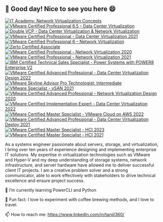## 👋 Good day! Nice to see you here 😄
<!--START_SECTION:badges-->
[![IT Academy: Network Virtualization Concepts](https://images.credly.com/size/110x110/images/930cc3e4-8a2e-41ae-84b8-40fcf471f786/image.png)](http://www.credly.com/badges/0127fb43-98b9-4bb1-94f1-2014240ca414 "IT Academy: Network Virtualization Concepts")
[![VMware Certified Professional 6.5 – Data Center Virtualization](https://images.credly.com/size/110x110/images/a3d00169-b217-463b-a82f-d4ccb0716268/vmware_Cert_P_DCV6.5.png)](http://www.credly.com/badges/2aaf3d93-28dc-46a3-b7db-b7e8625ecac5 "VMware Certified Professional 6.5 – Data Center Virtualization")
[![Double VCP - Data Center Virtualization & Network Virtualization](https://images.credly.com/size/110x110/images/a1508378-d359-4d23-8636-9bd1708b8795/image.png)](http://www.credly.com/badges/941b7ae0-ee56-4e12-82bc-33ed61b28849 "Double VCP - Data Center Virtualization & Network Virtualization")
[![VMware Certified Professional - Data Center Virtualization 2021](https://images.credly.com/size/110x110/images/d17db04c-7c17-4bb6-ac91-e287dfb3340c/VMware_Cert_P_DCV.png)](http://www.credly.com/badges/05308ea8-8750-4c88-809a-27834190891e "VMware Certified Professional - Data Center Virtualization 2021")
[![VMware Certified Professional 6 – Network Virtualization](https://images.credly.com/size/110x110/images/dc89c0cb-3605-4e49-92f6-fd8c349a35eb/vmware_Cert_P_NV6.png)](http://www.credly.com/badges/3e31d216-0b20-4c62-9718-8e87ddbc73d9 "VMware Certified Professional 6 – Network Virtualization")
[![Zerto Certified Associate](https://images.credly.com/size/110x110/images/b497d307-a9ce-4221-8cc0-39bb23b823e0/image.png)](http://www.credly.com/badges/0e014d65-bbe0-4230-b306-b03077e3ff48 "Zerto Certified Associate")
[![VMware Certified Professional - Network Virtualization 2020](https://images.credly.com/size/110x110/images/5f8005e3-33ca-42de-9e28-e1376a026c06/Vmware_Cert_Prof_NV20.png)](http://www.credly.com/badges/e252fb8d-2263-4580-8f59-8b6ad2d1e810 "VMware Certified Professional - Network Virtualization 2020")
[![VMware Certified Professional - Network Virtualization 2021](https://images.credly.com/size/110x110/images/dad0ad6d-cbb9-4498-99fd-cddb3dc2ee6c/VMware_Cert_P_NV.png)](http://www.credly.com/badges/2e1a6db3-4ad7-4c9a-aadd-f533b3f2e7bb "VMware Certified Professional - Network Virtualization 2021")
[![IBM Certified Technical Sales Specialist - Power Systems with POWER8 Enterprise V2](https://images.credly.com/size/110x110/images/ae2a8ab8-2bb3-4179-a251-b04b26b52e94/Power_Systems_with_POWER8_Enterprise_V2.png)](http://www.credly.com/badges/a5e1deab-9dea-4400-9069-b33687695d50 "IBM Certified Technical Sales Specialist - Power Systems with POWER8 Enterprise V2")
[![VMware Certified Advanced Professional - Data Center Virtualization Design 2022](https://images.credly.com/size/110x110/images/846f8bc7-f9dd-4df1-be14-46919b5c24fc/image.png)](http://www.credly.com/badges/e96bf8d6-9590-43d2-994a-a37014efcd23 "VMware Certified Advanced Professional - Data Center Virtualization Design 2022")
[![VMware Skyline Advisor Pro Technologist: Intermediate](https://images.credly.com/size/110x110/images/97ec6ce0-a4ff-45da-9a63-1c74702a7553/image.png)](http://www.credly.com/badges/0cf44025-cd9d-4f91-be0b-0bfda4560d91 "VMware Skyline Advisor Pro Technologist: Intermediate")
[![VMware Specialist - vSAN 2021](https://images.credly.com/size/110x110/images/9cc9639d-953b-46a1-9a9e-cadae45d3a1f/VMWare_Sp_vSAN.png)](http://www.credly.com/badges/e816040d-b2d5-4aa1-ab32-bb711ac1f7e6 "VMware Specialist - vSAN 2021")
[![VMware Certified Advanced Professional - Network Virtualization Design 2020](https://images.credly.com/size/110x110/images/e20ccdf9-2ac1-464b-b994-ee2c74029fbc/vmware_Cert_AP_NVDes20.png)](http://www.credly.com/badges/2a45cc02-8632-4cc6-bdaa-f68613ac93e0 "VMware Certified Advanced Professional - Network Virtualization Design 2020")
[![VMware Certified Implementation Expert - Data Center Virtualization 2022](https://images.credly.com/size/110x110/images/a8187184-27a6-4fd7-b024-3051bb723a43/VCIX-DCV_2022_600x600.png)](http://www.credly.com/badges/c05132c2-104e-4002-9cc8-71d51bfbc509 "VMware Certified Implementation Expert - Data Center Virtualization 2022")
[![VMware Certified Master Specialist - VMware Cloud on AWS 2022](https://images.credly.com/size/110x110/images/24c8c8bc-b699-4284-983e-bbcf0e4729cc/image.png)](http://www.credly.com/badges/3ea3b2c5-ddf5-4fa9-9bee-d25b0d11d62e "VMware Certified Master Specialist - VMware Cloud on AWS 2022")
[![VMware Certified Advanced Professional - Data Center Virtualization Deploy 2021](https://images.credly.com/size/110x110/images/0b0aa108-35f7-4f5f-b973-daac3f243c07/VMware_Cert_AP_DCV_Dep.png)](http://www.credly.com/badges/ea46cb41-37c3-49ae-8329-f9505ccd4e02 "VMware Certified Advanced Professional - Data Center Virtualization Deploy 2021")
[![VMware Certified Master Specialist - HCI 2023](https://images.credly.com/size/110x110/images/f7ba7f4b-0eb6-4329-a473-9201bbe6a9de/image.png)](http://www.credly.com/badges/b5580b22-9bf3-40c9-8e00-a7bd8287743e "VMware Certified Master Specialist - HCI 2023")
[![VMware Certified Master Specialist - HCI 2021](https://images.credly.com/size/110x110/images/37992a86-8dd9-47a0-983d-b0ba4fb2a962/Vmware_Sp_MS_HCI.png)](http://www.credly.com/badges/a264beed-16a9-46ef-8ec8-d1b7b0759167 "VMware Certified Master Specialist - HCI 2021")
<!--END_SECTION:badges-->


As a systems engineer passionate about servers, storage, and virtualization, I bring over ten years of experience designing and implementing enterprise IT solutions. 
My expertise in virtualization technologies such as VMware and Hyper-V and my deep understanding of storage systems, network infrastructure, and server hardware have allowed me to deliver successful client IT projects. I am a creative problem solver and a strong communicator, able to work effectively with stakeholders to drive technical excellence and ensure project success.

🌱 I’m currently learning PowerCLI and Python

🥳 Fun fact: I love to experiment with coffee brewing methods, and I love to travel.

📫 How to reach me: https://www.linkedin.com/in/tanjil360/
<!--
**MdTanjilIslamBappi/MdTanjilIslamBappi** is a ✨ _special_ ✨ repository because its `README.md` (this file) appears on your GitHub profile.

Here are some ideas to get you started:

- 🔭 I’m currently working on ...
🌱 I’m currently learning ...
- 👯 I’m looking to collaborate on ...
- 🤔 I’m looking for help with ...
- 💬 Ask me about ...
- 📫 How to reach me: ...
- 😄 Pronouns: ...
- ⚡ Fun fact: ...
-->
